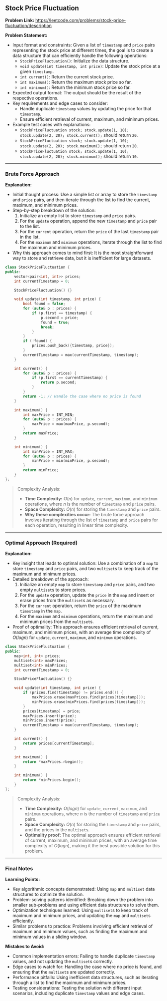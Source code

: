 ## Stock Price Fluctuation
**Problem Link:** https://leetcode.com/problems/stock-price-fluctuation/description

**Problem Statement:**
- Input format and constraints: Given a list of `timestamp` and `price` pairs representing the stock price at different times, the goal is to create a data structure that can efficiently handle the following operations:
  - `StockPriceFluctuation()`: Initialize the data structure.
  - `void update(int timestamp, int price)`: Update the stock price at a given `timestamp`.
  - `int current()`: Return the current stock price.
  - `int maximum()`: Return the maximum stock price so far.
  - `int minimum()`: Return the minimum stock price so far.
- Expected output format: The output should be the result of the respective operations.
- Key requirements and edge cases to consider: 
  - Handle duplicate `timestamp` values by updating the price for that `timestamp`.
  - Ensure efficient retrieval of current, maximum, and minimum prices.
- Example test cases with explanations:
  - `StockPriceFluctuation stock; stock.update(1, 10); stock.update(2, 20); stock.current();` should return `20`.
  - `StockPriceFluctuation stock; stock.update(1, 10); stock.update(2, 20); stock.maximum();` should return `20`.
  - `StockPriceFluctuation stock; stock.update(1, 10); stock.update(2, 20); stock.minimum();` should return `10`.

---

### Brute Force Approach
**Explanation:**
- Initial thought process: Use a simple list or array to store the `timestamp` and `price` pairs, and then iterate through the list to find the current, maximum, and minimum prices.
- Step-by-step breakdown of the solution:
  1. Initialize an empty list to store `timestamp` and `price` pairs.
  2. For the `update` operation, append the new `timestamp` and `price` pair to the list.
  3. For the `current` operation, return the `price` of the last `timestamp` pair in the list.
  4. For the `maximum` and `minimum` operations, iterate through the list to find the maximum and minimum prices.
- Why this approach comes to mind first: It is the most straightforward way to store and retrieve data, but it is inefficient for large datasets.

```cpp
class StockPriceFluctuation {
public:
    vector<pair<int, int>> prices;
    int currentTimestamp = 0;

    StockPriceFluctuation() {}

    void update(int timestamp, int price) {
        bool found = false;
        for (auto& p : prices) {
            if (p.first == timestamp) {
                p.second = price;
                found = true;
                break;
            }
        }
        if (!found) {
            prices.push_back({timestamp, price});
        }
        currentTimestamp = max(currentTimestamp, timestamp);
    }

    int current() {
        for (auto& p : prices) {
            if (p.first == currentTimestamp) {
                return p.second;
            }
        }
        return -1; // Handle the case where no price is found
    }

    int maximum() {
        int maxPrice = INT_MIN;
        for (auto& p : prices) {
            maxPrice = max(maxPrice, p.second);
        }
        return maxPrice;
    }

    int minimum() {
        int minPrice = INT_MAX;
        for (auto& p : prices) {
            minPrice = min(minPrice, p.second);
        }
        return minPrice;
    }
};
```

> Complexity Analysis:
> - **Time Complexity:** $O(n)$ for `update`, `current`, `maximum`, and `minimum` operations, where $n$ is the number of `timestamp` and `price` pairs.
> - **Space Complexity:** $O(n)$ for storing the `timestamp` and `price` pairs.
> - **Why these complexities occur:** The brute force approach involves iterating through the list of `timestamp` and `price` pairs for each operation, resulting in linear time complexity.

---

### Optimal Approach (Required)
**Explanation:**
- Key insight that leads to optimal solution: Use a combination of a `map` to store `timestamp` and `price` pairs, and two `multiset`s to keep track of the maximum and minimum prices.
- Detailed breakdown of the approach:
  1. Initialize an empty `map` to store `timestamp` and `price` pairs, and two empty `multiset`s to store prices.
  2. For the `update` operation, update the `price` in the `map` and insert or erase prices from the `multiset`s as necessary.
  3. For the `current` operation, return the `price` of the maximum `timestamp` in the `map`.
  4. For the `maximum` and `minimum` operations, return the maximum and minimum prices from the `multiset`s.
- Proof of optimality: This approach ensures efficient retrieval of current, maximum, and minimum prices, with an average time complexity of $O(log n)$ for `update`, `current`, `maximum`, and `minimum` operations.

```cpp
class StockPriceFluctuation {
public:
    map<int, int> prices;
    multiset<int> maxPrices;
    multiset<int> minPrices;
    int currentTimestamp = 0;

    StockPriceFluctuation() {}

    void update(int timestamp, int price) {
        if (prices.find(timestamp) != prices.end()) {
            maxPrices.erase(maxPrices.find(prices[timestamp]));
            minPrices.erase(minPrices.find(prices[timestamp]));
        }
        prices[timestamp] = price;
        maxPrices.insert(price);
        minPrices.insert(price);
        currentTimestamp = max(currentTimestamp, timestamp);
    }

    int current() {
        return prices[currentTimestamp];
    }

    int maximum() {
        return *maxPrices.rbegin();
    }

    int minimum() {
        return *minPrices.begin();
    }
};
```

> Complexity Analysis:
> - **Time Complexity:** $O(log n)$ for `update`, `current`, `maximum`, and `minimum` operations, where $n$ is the number of `timestamp` and `price` pairs.
> - **Space Complexity:** $O(n)$ for storing the `timestamp` and `price` pairs, and the prices in the `multiset`s.
> - **Optimality proof:** The optimal approach ensures efficient retrieval of current, maximum, and minimum prices, with an average time complexity of $O(log n)$, making it the best possible solution for this problem.

---

### Final Notes

**Learning Points:**
- Key algorithmic concepts demonstrated: Using `map` and `multiset` data structures to optimize the solution.
- Problem-solving patterns identified: Breaking down the problem into smaller sub-problems and using efficient data structures to solve them.
- Optimization techniques learned: Using `multiset`s to keep track of maximum and minimum prices, and updating the `map` and `multiset`s efficiently.
- Similar problems to practice: Problems involving efficient retrieval of maximum and minimum values, such as finding the maximum and minimum values in a sliding window.

**Mistakes to Avoid:**
- Common implementation errors: Failing to handle duplicate `timestamp` values, and not updating the `multiset`s correctly.
- Edge cases to watch for: Handling the case where no price is found, and ensuring that the `multiset`s are updated correctly.
- Performance pitfalls: Using inefficient data structures, such as iterating through a list to find the maximum and minimum prices.
- Testing considerations: Testing the solution with different input scenarios, including duplicate `timestamp` values and edge cases.